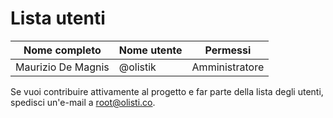# Lista utenti

| Nome completo | Nome utente | Permessi |
| --- | --- | --- |
| Maurizio De Magnis | @olistik | Amministratore |

Se vuoi contribuire attivamente al progetto e far parte della lista degli utenti, spedisci un'e-mail a [root@olisti.co](mailto:root@olisti.co).
